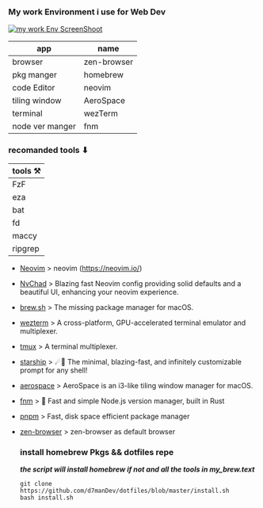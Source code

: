 ### My work Environment i use for Web Dev

[![my work Env ScreenShoot](https://i.ibb.co/qJSzvfV/SCR-20241118-sscu.jpg)](https://i.ibb.co/qJSzvfV/SCR-20241118-sscu.jpg)

| app             | name        |
| --------------- | ----------- |
| browser         | zen-browser |
| pkg manger      | homebrew    |
| code Editor     | neovim      |
| tiling window   | AeroSpace   |
| terminal        | wezTerm     |
| node ver manger | fnm         |

### recomanded tools ⬇︎

| tools ⚒️ |
| -------- |
| FzF      |
| eza      |
| bat      |
| fd       |
| maccy    |
| ripgrep  |

- [Neovim](https://github.com/neovim/neovim) > neovim (https://neovim.io/)
- [NvChad](https://github.com/NvChad/NvChad) > Blazing fast Neovim config providing solid defaults and a beautiful UI, enhancing your neovim experience.
- [brew.sh](https://github.com/Homebrew/brew) > The missing package manager for macOS.
- [wezterm](https://github.com/wez/wezterm) > A cross-platform, GPU-accelerated terminal emulator and multiplexer.
- [tmux](https://github.com/tmux/tmux) > A terminal multiplexer.
- [starship](https://github.com/starship/starship) > ☄🌌️ The minimal, blazing-fast, and infinitely customizable prompt for any shell!
- [aerospace](https://github.com/nikitabobko/AeroSpace) > AeroSpace is an i3-like tiling window manager for macOS.
- [fnm](https://github.com/Schniz/fnm) > 🚀 Fast and simple Node.js version manager, built in Rust
- [pnpm](https://github.com/pnpm/pnpm) > Fast, disk space efficient package manager
- [zen-browser](https://github.com/zen-browser/www) > zen-browser as default browser

  ### install homebrew Pkgs && dotfiles repe

  **_the script will install homebrew if not and all the tools in my_brew.text_**

  ```
  git clone https://github.com/d7manDev/dotfiles/blob/master/install.sh
  bash install.sh
  ```
